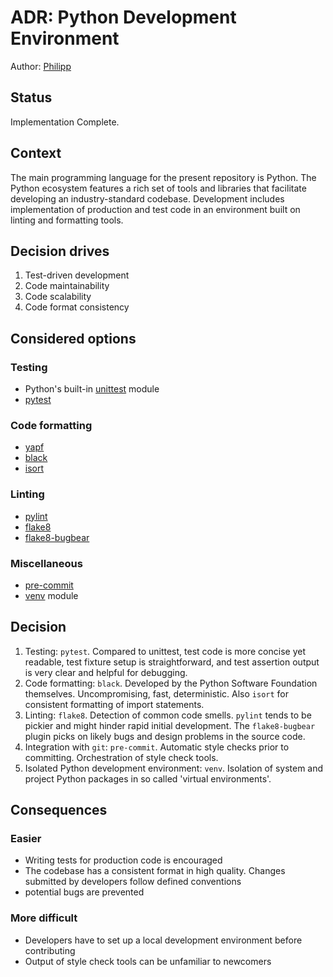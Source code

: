 # ADR: Python Development Environment

Author: [Philipp](https://github.com/orgs/boxwise/people/pylipp)

## Status

Implementation Complete.

## Context

The main programming language for the present repository is Python. The Python ecosystem features a rich set of tools and libraries that facilitate developing an industry-standard codebase. Development includes implementation of production and test code in an environment built on linting and formatting tools.

## Decision drives

1. Test-driven development
1. Code maintainability
1. Code scalability
1. Code format consistency

## Considered options

### Testing

- Python's built-in [unittest](https://docs.python.org/3.6/library/unittest.html) module
- [pytest](https://docs.pytest.org/en/latest/)

### Code formatting

- [yapf](https://github.com/google/yapf)
- [black](https://github.com/psf/black)
- [isort](https://github.com/PyCQA/isort)

### Linting

- [pylint](http://pylint.pycqa.org/en/latest/)
- [flake8](https://flake8.pycqa.org/en/latest/index.html#quickstart)
- [flake8-bugbear](https://github.com/PyCQA/flake8-bugbear)

### Miscellaneous

- [pre-commit](https://pre-commit.com/)
- [venv](https://docs.python.org/3.6/library/venv.html) module

## Decision

1. Testing: `pytest`. Compared to unittest, test code is more concise yet readable, test fixture setup is straightforward, and test assertion output is very clear and helpful for debugging.
1. Code formatting: `black`. Developed by the Python Software Foundation themselves. Uncompromising, fast, deterministic. Also `isort` for consistent formatting of import statements.
1. Linting: `flake8`. Detection of common code smells. `pylint` tends to be pickier and might hinder rapid initial development. The `flake8-bugbear` plugin picks on likely bugs and design problems in the source code.
1. Integration with `git`: `pre-commit`. Automatic style checks prior to committing. Orchestration of style check tools.
1. Isolated Python development environment: `venv`. Isolation of system and project Python packages in so called 'virtual environments'.

## Consequences

### Easier

- Writing tests for production code is encouraged
- The codebase has a consistent format in high quality. Changes submitted by developers follow defined conventions
- potential bugs are prevented

### More difficult

- Developers have to set up a local development environment before contributing
- Output of style check tools can be unfamiliar to newcomers
